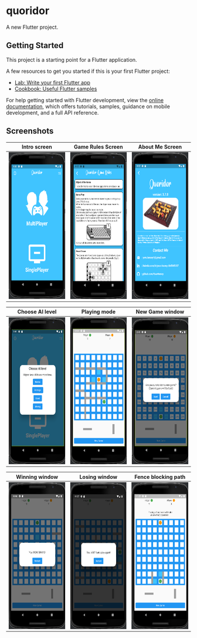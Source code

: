 # quoridor

A new Flutter project.

## Getting Started

This project is a starting point for a Flutter application.

A few resources to get you started if this is your first Flutter project:

- [Lab: Write your first Flutter app](https://docs.flutter.dev/get-started/codelab)
- [Cookbook: Useful Flutter samples](https://docs.flutter.dev/cookbook)

For help getting started with Flutter development, view the
[online documentation](https://docs.flutter.dev/), which offers tutorials,
samples, guidance on mobile development, and a full API reference.

## Screenshots

| Intro screen                                                              | Game Rules Screen                                                       | About Me Screen                                                              |
|---------------------------------------------------------------------------|-------------------------------------------------------------------------|------------------------------------------------------------------------------|
| <img src="images/screen_shots/intro_screen.png" width="200" height="400"> | <img src="images/screen_shots/game_rules.png" width="200" height="400"> | <img src="images/screen_shots/about_me_screen.png" width="200" height="400"> |

| Choose AI level                                                              | Playing mode                                                              | New Game window                                                              |
|------------------------------------------------------------------------------|---------------------------------------------------------------------------|------------------------------------------------------------------------------|
| <img src="images/screen_shots/choose_ai_level.png" width="200" height="400"> | <img src="images/screen_shots/playing_mode.png" width="200" height="400"> | <img src="images/screen_shots/new_game_window.png" width="200" height="400"> |

| Winning window                                                              | Losing window                                                              | Fence blocking path                                                        |
|-----------------------------------------------------------------------------|----------------------------------------------------------------------------|----------------------------------------------------------------------------|
| <img src="images/screen_shots/winning_window.png" width="200" height="400"> | <img src="images/screen_shots/losing_window.png" width="200" height="400"> | <img src="images/screen_shots/blocking_path.png" width="200" height="400"> |